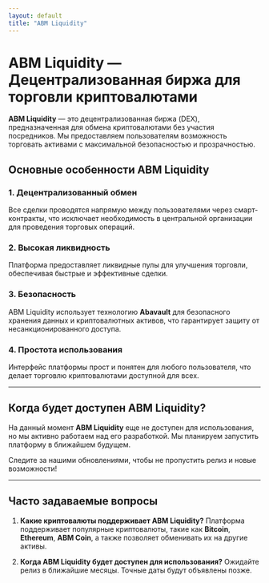 ```yaml
---
layout: default
title: "ABM Liquidity"
---
```


# ABM Liquidity — Децентрализованная биржа для торговли криптовалютами

**ABM Liquidity** — это децентрализованная биржа (DEX), предназначенная для обмена криптовалютами без участия посредников. Мы предоставляем пользователям возможность торговать активами с максимальной безопасностью и прозрачностью.

## Основные особенности ABM Liquidity

### 1. **Децентрализованный обмен**
Все сделки проводятся напрямую между пользователями через смарт-контракты, что исключает необходимость в центральной организации для проведения торговых операций.

### 2. **Высокая ликвидность**
Платформа предоставляет ликвидные пулы для улучшения торговли, обеспечивая быстрые и эффективные сделки.

### 3. **Безопасность**
ABM Liquidity использует технологию **Abavault** для безопасного хранения данных и криптовалютных активов, что гарантирует защиту от несанкционированного доступа.

### 4. **Простота использования**
Интерфейс платформы прост и понятен для любого пользователя, что делает торговлю криптовалютами доступной для всех.

---

## Когда будет доступен ABM Liquidity?

На данный момент **ABM Liquidity** еще не доступен для использования, но мы активно работаем над его разработкой. Мы планируем запустить платформу в ближайшем будущем.

Следите за нашими обновлениями, чтобы не пропустить релиз и новые возможности!

---

## Часто задаваемые вопросы

1. **Какие криптовалюты поддерживает ABM Liquidity?**
   Платформа поддерживает популярные криптовалюты, такие как **Bitcoin**, **Ethereum**, **ABM Coin**, а также позволяет обменивать их на другие активы.

2. **Когда ABM Liquidity будет доступен для использования?**
   Ожидайте релиз в ближайшие месяцы. Точные даты будут объявлены позже.

